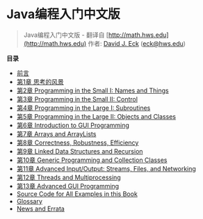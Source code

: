 # Java编程入门中文版

> Java编程入门中文版 - 翻译自 [http://math.hws.edu](http://math.hws.edu) 作者: [David J. Eck](http://math.hws.edu/eck/)   (eck@hws.edu)

**目录**

* [前言](./preface.md)
* [第1章 思考的风景](./c1/index.md)
* [第2章 Programming in the Small I: Names and Things](http://math.hws.edu/javanotes/c2/index.html)
* [第3章 Programming in the Small II: Control](http://math.hws.edu/javanotes/c3/index.html)
* [第4章 Programming in the Large I: Subroutines](http://math.hws.edu/javanotes/c4/index.html)
* [第5章 Programming in the Large II: Objects and Classes](http://math.hws.edu/javanotes/c5/index.html)
* [第6章 Introduction to GUI Programming](http://math.hws.edu/javanotes/c6/index.html)
* [第7章 Arrays and ArrayLists](http://math.hws.edu/javanotes/c7/index.html)
* [第8章 Correctness, Robustness, Efficiency](http://math.hws.edu/javanotes/c8/index.html)
* [第9章 Linked Data Structures and Recursion](http://math.hws.edu/javanotes/c9/index.html)
* [第10章 Generic Programming and Collection Classes](http://math.hws.edu/javanotes/c10/index.html)
* [第11章 Advanced Input/Output: Streams, Files, and Networking](http://math.hws.edu/javanotes/c11/index.html)
* [第12章 Threads and Multiprocessing](http://math.hws.edu/javanotes/c12/index.html)
* [第13章 Advanced GUI Programming](http://math.hws.edu/javanotes/c13/index.html)
* [Source Code for All Examples in this Book](http://math.hws.edu/javanotes/source/index.html)
* [Glossary](http://math.hws.edu/javanotes/glossary.html)
* [News and Errata](http://math.hws.edu/javanotes/news.html)

